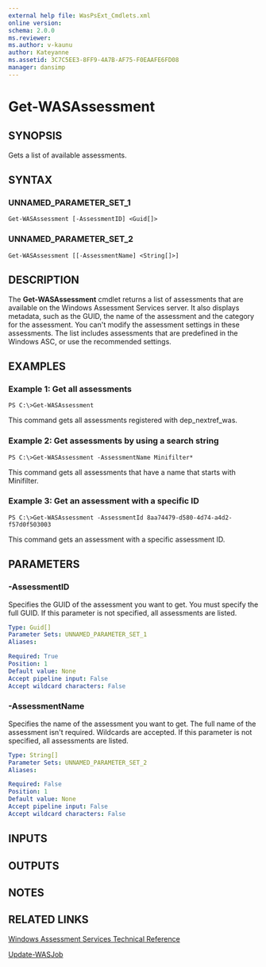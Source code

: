 ```yaml
---
external help file: WasPsExt_Cmdlets.xml
online version: 
schema: 2.0.0
ms.reviewer:
ms.author: v-kaunu
author: Kateyanne
ms.assetid: 3C7C5EE3-8FF9-4A7B-AF75-F0EAAFE6FD08
manager: dansimp
---
```


# Get-WASAssessment

## SYNOPSIS
Gets a list of available assessments.

## SYNTAX

### UNNAMED_PARAMETER_SET_1
```
Get-WASAssessment [-AssessmentID] <Guid[]>
```

### UNNAMED_PARAMETER_SET_2
```
Get-WASAssessment [[-AssessmentName] <String[]>]
```

## DESCRIPTION
The **Get-WASAssessment** cmdlet returns a list of assessments that are available on the Windows Assessment Services server.
It also displays metadata, such as the GUID, the name of the assessment and the category for the assessment.
You can't modify the assessment settings in these assessments.
The list includes assessments that are predefined in the Windows ASC, or use the recommended settings.

## EXAMPLES

### Example 1: Get all assessments
```
PS C:\>Get-WASAssessment
```

This command gets all assessments registered with dep_nextref_was.

### Example 2: Get assessments by using a search string
```
PS C:\>Get-WASAssessment -AssessmentName Minifilter*
```

This command gets all assessments that have a name that starts with Minifilter.

### Example 3: Get an assessment with a specific ID
```
PS C:\>Get-WASAssessment -AssessmentId 8aa74479-d580-4d74-a4d2-f57d0f503003
```

This command gets an assessment with a specific assessment ID.

## PARAMETERS

### -AssessmentID
Specifies the GUID of the assessment you want to get.
You must specify the full GUID.
If this parameter is not specified, all assessments are listed.

```yaml
Type: Guid[]
Parameter Sets: UNNAMED_PARAMETER_SET_1
Aliases: 

Required: True
Position: 1
Default value: None
Accept pipeline input: False
Accept wildcard characters: False
```

### -AssessmentName
Specifies the name of the assessment you want to get.
The full name of the assessment isn't required.
Wildcards are accepted.
If this parameter is not specified, all assessments are listed.

```yaml
Type: String[]
Parameter Sets: UNNAMED_PARAMETER_SET_2
Aliases: 

Required: False
Position: 1
Default value: None
Accept pipeline input: False
Accept wildcard characters: False
```

## INPUTS

## OUTPUTS

## NOTES

## RELATED LINKS

[Windows Assessment Services Technical Reference](https://go.microsoft.com/fwlink/?LinkId=215628)

[Update-WASJob](./Update-WASJob.md)

